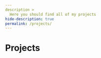 ```yaml
---
description >
  Here you should find all of my projects
hide-description: true
permalink: /projects/
---
```


# Projects
